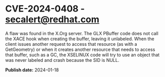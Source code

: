 # CVE-2024-0408 - secalert@redhat.com

A flaw was found in the X.Org server. The GLX PBuffer code does not call the XACE hook when creating the buffer, leaving it unlabeled. When the client issues another request to access that resource (as with a GetGeometry) or when it creates another resource that needs to access that buffer, such as a GC, the XSELINUX code will try to use an object that was never labeled and crash because the SID is NULL.

**Publish date:** 2024-01-18
